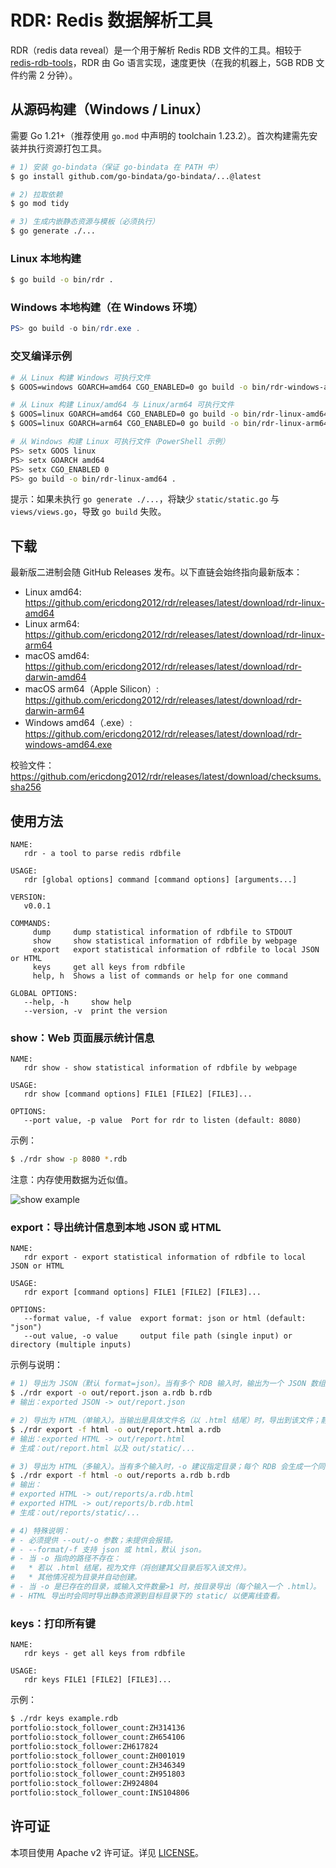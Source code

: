 # RDR: Redis 数据解析工具

RDR（redis data reveal）是一个用于解析 Redis RDB 文件的工具。相较于 [redis-rdb-tools](https://github.com/sripathikrishnan/redis-rdb-tools)，RDR 由 Go 语言实现，速度更快（在我的机器上，5GB RDB 文件约需 2 分钟）。

## 从源码构建（Windows / Linux）

需要 Go 1.21+（推荐使用 `go.mod` 中声明的 toolchain 1.23.2）。首次构建需先安装并执行资源打包工具。

```bash
# 1) 安装 go-bindata（保证 go-bindata 在 PATH 中）
$ go install github.com/go-bindata/go-bindata/...@latest

# 2) 拉取依赖
$ go mod tidy 

# 3) 生成内嵌静态资源与模板（必须执行）
$ go generate ./...
```

### Linux 本地构建

```bash
$ go build -o bin/rdr .
```

### Windows 本地构建（在 Windows 环境）

```powershell
PS> go build -o bin/rdr.exe .
```

### 交叉编译示例

```bash
# 从 Linux 构建 Windows 可执行文件
$ GOOS=windows GOARCH=amd64 CGO_ENABLED=0 go build -o bin/rdr-windows-amd64.exe .

# 从 Linux 构建 Linux/amd64 与 Linux/arm64 可执行文件
$ GOOS=linux GOARCH=amd64 CGO_ENABLED=0 go build -o bin/rdr-linux-amd64 .
$ GOOS=linux GOARCH=arm64 CGO_ENABLED=0 go build -o bin/rdr-linux-arm64 .

# 从 Windows 构建 Linux 可执行文件（PowerShell 示例）
PS> setx GOOS linux
PS> setx GOARCH amd64
PS> setx CGO_ENABLED 0
PS> go build -o bin/rdr-linux-amd64 .
```

提示：如果未执行 `go generate ./...`，将缺少 `static/static.go` 与 `views/views.go`，导致 `go build` 失败。

## 下载

最新版二进制会随 GitHub Releases 发布。以下直链会始终指向最新版本：

- Linux amd64: https://github.com/ericdong2012/rdr/releases/latest/download/rdr-linux-amd64
- Linux arm64: https://github.com/ericdong2012/rdr/releases/latest/download/rdr-linux-arm64
- macOS amd64: https://github.com/ericdong2012/rdr/releases/latest/download/rdr-darwin-amd64
- macOS arm64（Apple Silicon）: https://github.com/ericdong2012/rdr/releases/latest/download/rdr-darwin-arm64
- Windows amd64（.exe）: https://github.com/ericdong2012/rdr/releases/latest/download/rdr-windows-amd64.exe

校验文件： https://github.com/ericdong2012/rdr/releases/latest/download/checksums.sha256

## 使用方法

```text
NAME:
   rdr - a tool to parse redis rdbfile

USAGE:
   rdr [global options] command [command options] [arguments...]

VERSION:
   v0.0.1

COMMANDS:
     dump     dump statistical information of rdbfile to STDOUT
     show     show statistical information of rdbfile by webpage
     export   export statistical information of rdbfile to local JSON or HTML
     keys     get all keys from rdbfile
     help, h  Shows a list of commands or help for one command

GLOBAL OPTIONS:
   --help, -h     show help
   --version, -v  print the version
```

### show：Web 页面展示统计信息

```text
NAME:
   rdr show - show statistical information of rdbfile by webpage

USAGE:
   rdr show [command options] FILE1 [FILE2] [FILE3]...

OPTIONS:
   --port value, -p value  Port for rdr to listen (default: 8080)
```

示例：

```bash
$ ./rdr show -p 8080 *.rdb
```

注意：内存使用数据为近似值。

![show example](https://yqfile.alicdn.com/img_9bc93fc3a6b976fdf862c8314e34f454.png)

### export：导出统计信息到本地 JSON 或 HTML

```text
NAME:
   rdr export - export statistical information of rdbfile to local JSON or HTML

USAGE:
   rdr export [command options] FILE1 [FILE2] [FILE3]...

OPTIONS:
   --format value, -f value  export format: json or html (default: "json")
   --out value, -o value     output file path (single input) or directory (multiple inputs)
```

示例与说明：

```bash
# 1) 导出为 JSON（默认 format=json）。当有多个 RDB 输入时，输出为一个 JSON 数组：
$ ./rdr export -o out/report.json a.rdb b.rdb
# 输出：exported JSON -> out/report.json

# 2) 导出为 HTML（单输入）。当输出是具体文件名（以 .html 结尾）时，导出到该文件；静态资源会写到同目录下的 static/：
$ ./rdr export -f html -o out/report.html a.rdb
# 输出：exported HTML -> out/report.html
# 生成：out/report.html 以及 out/static/...

# 3) 导出为 HTML（多输入）。当有多个输入时，-o 建议指定目录；每个 RDB 会生成一个同名 .html，静态资源写到该目录下的 static/：
$ ./rdr export -f html -o out/reports a.rdb b.rdb
# 输出：
# exported HTML -> out/reports/a.rdb.html
# exported HTML -> out/reports/b.rdb.html
# 生成：out/reports/static/...

# 4) 特殊说明：
# - 必须提供 --out/-o 参数；未提供会报错。
# - --format/-f 支持 json 或 html，默认 json。
# - 当 -o 指向的路径不存在：
#   * 若以 .html 结尾，视为文件（将创建其父目录后写入该文件）。
#   * 其他情况视为目录并自动创建。
# - 当 -o 是已存在的目录，或输入文件数量>1 时，按目录导出（每个输入一个 .html）。
# - HTML 导出时会同时导出静态资源到目标目录下的 static/ 以便离线查看。
```

### keys：打印所有键

```text
NAME:
   rdr keys - get all keys from rdbfile

USAGE:
   rdr keys FILE1 [FILE2] [FILE3]...
```

示例：

```bash
$ ./rdr keys example.rdb
portfolio:stock_follower_count:ZH314136
portfolio:stock_follower_count:ZH654106
portfolio:stock_follower:ZH617824
portfolio:stock_follower_count:ZH001019
portfolio:stock_follower_count:ZH346349
portfolio:stock_follower_count:ZH951803
portfolio:stock_follower:ZH924804
portfolio:stock_follower_count:INS104806
```

## 许可证

本项目使用 Apache v2 许可证。详见 [LICENSE](LICENSE)。

